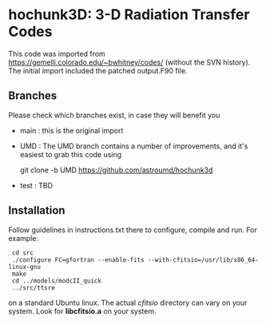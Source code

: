 # hochunk3D: 3-D Radiation Transfer Codes

This code was imported from https://gemelli.colorado.edu/~bwhitney/codes/
(without the SVN history). The initial import included the patched output.F90 file.

## Branches

Please check which branches exist, in case they will benefit you

* main : this is the original import

* UMD : The UMD branch contains a number of  improvements, and it's easiest to grab
this code using

     git clone -b UMD https://github.com/astroumd/hochunk3d

* test : TBD


## Installation

Follow guidelines in instructions.txt there to configure, compile and run.
For example:

     cd src
     ./configure FC=gfortran --enable-fits --with-cfitsio=/usr/lib/x86_64-linux-gnu
     make
     cd ../models/modcII_quick
     ../src/ttsre

on a standard Ubuntu linux. The actual *cfitsio* directory can vary on your system. Look
for **libcfitsio.a** on your system.


